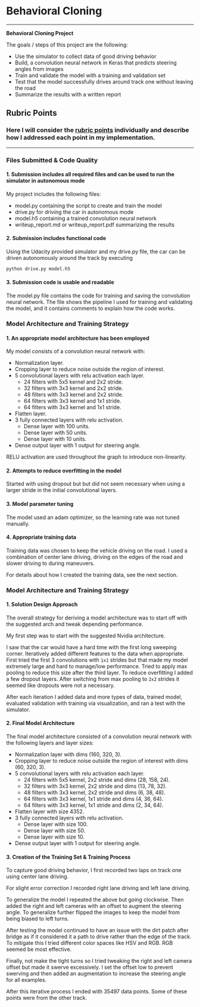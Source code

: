 # **Behavioral Cloning** 

---

**Behavioral Cloning Project**

The goals / steps of this project are the following:
* Use the simulator to collect data of good driving behavior
* Build, a convolution neural network in Keras that predicts steering angles from images
* Train and validate the model with a training and validation set
* Test that the model successfully drives around track one without leaving the road
* Summarize the results with a written report


[//]: # (Image References)

[image1]: ./examples/placeholder.png "Model Visualization"
[image2]: ./examples/placeholder.png "Grayscaling"
[image3]: ./examples/placeholder_small.png "Recovery Image"
[image4]: ./examples/placeholder_small.png "Recovery Image"
[image5]: ./examples/placeholder_small.png "Recovery Image"
[image6]: ./examples/placeholder_small.png "Normal Image"
[image7]: ./examples/placeholder_small.png "Flipped Image"

## Rubric Points
### Here I will consider the [rubric points](https://review.udacity.com/#!/rubrics/432/view) individually and describe how I addressed each point in my implementation.  

---
### Files Submitted & Code Quality

#### 1. Submission includes all required files and can be used to run the simulator in autonomous mode

My project includes the following files:
* model.py containing the script to create and train the model
* drive.py for driving the car in autonomous mode
* model.h5 containing a trained convolution neural network 
* writeup_report.md or writeup_report.pdf summarizing the results

#### 2. Submission includes functional code
Using the Udacity provided simulator and my drive.py file, the car can be driven autonomously around the track by executing 
```sh
python drive.py model.h5
```

#### 3. Submission code is usable and readable

The model.py file contains the code for training and saving the convolution neural network. The file shows the pipeline I used for training and validating the model, and it contains comments to explain how the code works.

### Model Architecture and Training Strategy

#### 1. An appropriate model architecture has been employed

My model consists of a convolution neural network with:

- Normalization layer.
- Cropping layer to reduce noise outside the region of interest.
- 5 convolutional layers with relu activation each layer.
  - 24 filters with 5x5 kernel and 2x2 stride.
  - 32 filters with 3x3 kernel and 2x2 stride.
  - 48 filters with 3x3 kernel and 2x2 stride.
  - 64 filters with 3x3 kernel and 1x1 stride.
  - 64 filters with 3x3 kernel and 1x1 stride.
- Flatten layer. 
- 3 fully connected layers with relu activation.
  - Dense layer with 100 units.
  - Dense layer with 50 units.
  - Dense layer with 10 units.
- Dense output layer with 1 output for steering angle.

RELU activation are used throughout the graph to introduce non-linearity.

#### 2. Attempts to reduce overfitting in the model

Started with using dropout but but did not seem necessary when using a larger stride in the initial convolutional layers.

#### 3. Model parameter tuning

The model used an adam optimizer, so the learning rate was not tuned manually.

#### 4. Appropriate training data

Training data was chosen to keep the vehicle driving on the road. 
I used a combination of center lane driving, driving on the edges of the road and slower driving to during maneuvers.  

For details about how I created the training data, see the next section. 

### Model Architecture and Training Strategy

#### 1. Solution Design Approach

The overall strategy for deriving a model architecture was to start off with the suggested arch and tweak depending
performance.

My first step was to start with the suggested Nvidia architecture. 

I saw that the car would have a hard time with the first long sweeping corner.
Iteratively added different features to the data when appropriate. First tried the first 3 convolutions with `1x1`
strides but that made my model extremely large and hard to manage/low performance. Tried to apply max pooling to reduce
this size after the third layer. To reduce overfitting I added a few dropout layers. After switching from max pooling 
to `2x2` strides it seemed like dropouts were not a necessary.

After each iteration I added data and more types of data, trained model, evaluated validation with training via visualization,
and ran a test with the simulator.

#### 2. Final Model Architecture

The final model architecture consisted of a convolution neural network with the following layers and layer sizes:

- Normalization layer with dims (160, 320, 3).
- Cropping layer to reduce noise outside the region of interest with dims (60, 320, 3).
- 5 convolutional layers with relu activation each layer.
  - 24 filters with 5x5 kernel, 2x2 stride and dims (28, 158, 24).
  - 32 filters with 3x3 kernel, 2x2 stride and dims (13, 78, 32).
  - 48 filters with 3x3 kernel, 2x2 stride and dims (6, 38, 48).
  - 64 filters with 3x3 kernel, 1x1 stride and dims (4, 36, 64).
  - 64 filters with 3x3 kernel, 1x1 stride and dims (2, 34, 64).
- Flatten layer with size 4352. 
- 3 fully connected layers with relu activation.
  - Dense layer with size 100.
  - Dense layer with size 50.
  - Dense layer with size 10.
- Dense output layer with 1 output for steering angle.

#### 3. Creation of the Training Set & Training Process

To capture good driving behavior, I first recorded two laps on track one using center lane driving. 

For slight error correction I recorded right lane driving and left lane driving.

To generalize the model I repeated the above but going clockwise. Then added the right and left cameras with an offset
to augment the steering angle. To generalize further flipped the images to keep the model from being biased to left
turns. 

After testing the model continued to have an issue with the dirt patch after bridge as if it considered it a path to
drive rather than the edge of the track. To mitigate this I tried different color spaces like HSV and RGB. RGB seemed
be most effective.

Finally, not make the tight turns so I tried tweaking the right and left camera offset but made it swerve excessively.
I set the offset low to prevent swerving and then added an augmentation to increase the steering angle for all examples. 

After this iterative process I ended with 35497 data points. Some of these points were from the other track.